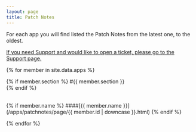 ```yaml
---
layout: page
title: Patch Notes
---
```


For each app you will find listed the Patch Notes from the latest one, to the oldest.

[If you need Support and would like to open a ticket, please go to the Support page.](/support)

{% for member in site.data.apps %}

{% if member.section %}
#{{ member.section }}    
{% endif %}
    
<br>
{% if member.name %}
####[{{ member.name }}](/apps/patchnotes/page/{{ member.id | downcase }}.html)      
{% endif %}
    
{% endfor %}
